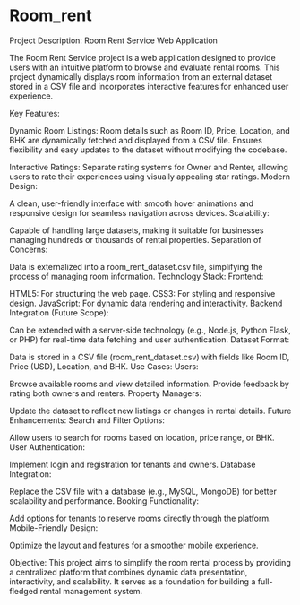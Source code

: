 # Room_rent
Project Description: Room Rent Service Web Application

The Room Rent Service project is a web application designed to provide users with an intuitive platform to browse and evaluate rental rooms. This project dynamically displays room information from an external dataset stored in a CSV file and incorporates interactive features for enhanced user experience.

Key Features:

Dynamic Room Listings:
Room details such as Room ID, Price, Location, and BHK are dynamically fetched and displayed from a CSV file.
Ensures flexibility and easy updates to the dataset without modifying the codebase.

Interactive Ratings:
Separate rating systems for Owner and Renter, allowing users to rate their experiences using visually appealing star ratings.
Modern Design:

A clean, user-friendly interface with smooth hover animations and responsive design for seamless navigation across devices.
Scalability:

Capable of handling large datasets, making it suitable for businesses managing hundreds or thousands of rental properties.
Separation of Concerns:

Data is externalized into a room_rent_dataset.csv file, simplifying the process of managing room information.
Technology Stack:
Frontend:

HTML5: For structuring the web page.
CSS3: For styling and responsive design.
JavaScript: For dynamic data rendering and interactivity.
Backend Integration (Future Scope):

Can be extended with a server-side technology (e.g., Node.js, Python Flask, or PHP) for real-time data fetching and user authentication.
Dataset Format:

Data is stored in a CSV file (room_rent_dataset.csv) with fields like Room ID, Price (USD), Location, and BHK.
Use Cases:
Users:

Browse available rooms and view detailed information.
Provide feedback by rating both owners and renters.
Property Managers:

Update the dataset to reflect new listings or changes in rental details.
Future Enhancements:
Search and Filter Options:

Allow users to search for rooms based on location, price range, or BHK.
User Authentication:

Implement login and registration for tenants and owners.
Database Integration:

Replace the CSV file with a database (e.g., MySQL, MongoDB) for better scalability and performance.
Booking Functionality:

Add options for tenants to reserve rooms directly through the platform.
Mobile-Friendly Design:

Optimize the layout and features for a smoother mobile experience.





Objective:
This project aims to simplify the room rental process by providing a centralized platform that combines dynamic data presentation, interactivity, and scalability. It serves as a foundation for building a full-fledged rental management system.
